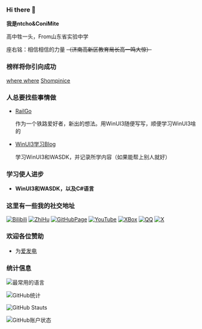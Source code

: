 ### Hi there 👋

**我是ntcho&ConiMite**

高中牲一头，From山东省实验中学

座右铭：相信相信的力量 ~~（济南高新区教育局长高一鸣大惊）~~

### 榜样将你引向成功

[where where](https://github.com/wherewhere)
[Shompinice](https://github.com/Shomnipotence)

### 人总要找些事情做

* [RailGo](https://github.com/orgs/AZ-Studio-2023/teams/railgo/repositories)

  作为一个铁路爱好者，新出的想法。用WinUI3随便写写，顺便学习WinUI3啥的

* [WinUI3学习Blog](https://github.com/mstouk57g/ConiMite_WinUI)

  学习WinUI3和WASDK，并记录所学内容（如果能帮上别人就好） 

### 学习使人进步

* **WinUI3和WASDK，以及C#语言**

### 这里有一些我的社交地址

[![Bilibili](https://img.shields.io/badge/Bilibili-ConiMite-green)](https://space.bilibili.com/3493092334242540)
[![ZhiHu](https://img.shields.io/badge/ZhiHu-ConiMite-blue)](https://www.zhihu.com/people/vc0qlq)
[![GitHubPage](https://img.shields.io/badge/GitHub-Page-brown)](https://mstouk57g.github.io)
[![YouTube](https://img.shields.io/badge/Youtube-ntcho-cyan)](https://youtube.com/@ntcho-ge9gx)
[![XBox](https://img.shields.io/badge/XBox-Coni-yellow)](https://www.xbox.com/en-US/play/user/ConiMite)
[![QQ](https://img.shields.io/badge/QQ-NtchoConiMite-black)](tencent://message/?uin=3776473661&Site=&Menu=yes)
[![X](https://img.shields.io/badge/X-ntcho788787-pink)](https://x.com/ntcho788787)

### 欢迎各位赞助

* 为[爱发电](https://ifdian.net/a/mstouk57g)

### 统计信息

![最常用的语言](https://github-readme-stats.vercel.app/api/top-langs/?username=mstouk57g&show_icons=true&count_private=true&locale=cn&layout=donut&theme=transparent)

![GitHub统计](https://github-readme-stats.vercel.app/api?username=mstouk57g&show_icons=true&count_private=true&locale=cn&theme=transparent)

![GitHub Stauts](https://streak-stats.demolab.com/?user=mstouk57g&stroke=0891b2&background=ffffff&ring=0891b2&fire=0891b2&currStreakNum=586e75&currStreakLabel=0891b2&sideNums=586e75&sideLabels=586e75&dates=586e75&theme=transparent)

![GitHub账户状态](https://github-profile-summary-cards.vercel.app/api/cards/profile-details?username=mstouk57g&theme=transparent)
